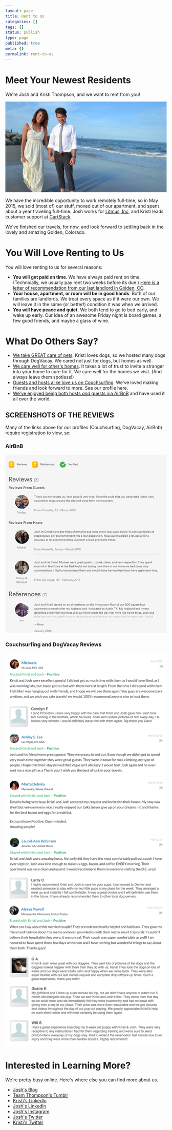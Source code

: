 ```yaml
---
layout: page
title: Rent to Us
categories: []
tags: []
status: publish
type: page
published: true
meta: {}
permalink: rent-to-us
---
```

# Meet Your Newest Residents

We're Josh and Kristi Thompson, and we want to rent from you!

![](/squarespace_images/static_556694eee4b0f4ca9cd56729_t_56108b3de4b0a8aca366a55c_1443924848017_DSC_0407.JPG_)

We have the incredible opportunity to work remotely full-time, so in May 2015, we sold (most of) our stuff, moved out of our apartment, and spent about a year traveling full-time. Josh works for [Litmus, Inc](https://litmus.com), and Kristi leads customer support at [CartStack](http://cartstack.com/).

We've finished our travels, for now, and look forward to settling back in the lovely and amazing Golden, Colorado.

# You Will Love Renting to Us

You will love renting to us for several reasons:

*   **You will get paid on time**. We have always paid rent on time. (Technically, we usually pay rent two weeks before its due.) [Here is a letter of recommendation from our last landlord in Golden, CO](/s/thompson_letter_of_recommendation.pdf).
*   **Your house, apartment, or room will be in good hands**. Both of our families are landlords. We treat every space as if it were our own. We will leave it in the same (or better!) condition it was when we arrived.
*   **You will have peace and quiet.** We both tend to go to bed early, and wake up early. Our idea of an awesome Friday night is board games, a few good friends, and maybe a glass of wine.

# What Do Others Say?

*   [We take GREAT care of pets](https://dogvacay.com/247-care-while-working-from-home-dog-boarding-355802). Kristi loves dogs, so we hosted many dogs through DogVacay. We cared not just for dogs, but homes as well.
*   [We care well for other's homes](https://www.trustedhousesitters.com/house-and-pet-sitters/87920-wonder_er/). It takes a lot of trust to invite a stranger into your home to care for it. We care well for the homes we visit. (And always leave them spotless!) 
*   [Guests and hosts alike love us on Couchsurfing](https://www.couchsurfing.com/people/team_thompson). We've loved making friends and look forward to more. See our profile here.
*   [We've enjoyed being both hosts _and_ guests via AirBnB](https://www.airbnb.com/users/show/8500078) and have used it all over the world.

## SCREENSHOTS OF THE REVIEWS

Many of the links above for our profiles (Couchsurfing, DogVacay, AirBnb) require registration to view, so:

### AirBnB

![](/squarespace_images/static_556694eee4b0f4ca9cd56729_t_570d59b9b09f951fdd6116e3_1460492746928__)

### Couchsurfing and DogVacay Reviews

![](/squarespace_images/static_556694eee4b0f4ca9cd56729_5610625be4b04e09dd2b331a_56106263e4b0f085582a8dab_1443914608915_Screen+Shot+2015-08-04+at+3.31.21+PM.png_) 
![](/squarespace_images/static_556694eee4b0f4ca9cd56729_5610625be4b04e09dd2b331a_56106263e4b09d0f911dad7a_1443914653104_Screen+Shot+2015-08-04+at+3.33.20+PM.png_) 
![](/squarespace_images/static_556694eee4b0f4ca9cd56729_5610625be4b04e09dd2b331a_56106263e4b0f085582a8dad_1443914676746_Screen+Shot+2015-08-04+at+3.31.32+PM.png_) 
![](/squarespace_images/static_556694eee4b0f4ca9cd56729_5610625be4b04e09dd2b331a_56106263e4b09d0f911dad7d_1443914697920_Screen+Shot+2015-08-04+at+3.32.05+PM.png_) 
![](/squarespace_images/static_556694eee4b0f4ca9cd56729_5610625be4b04e09dd2b331a_56106263e4b0f085582a8daf_1443914715269_Screen+Shot+2015-08-04+at+3.31.48+PM.png_) 
![](/squarespace_images/static_556694eee4b0f4ca9cd56729_5610625be4b04e09dd2b331a_56106263e4b09d0f911dad7f_1443914734296_Screen+Shot+2015-08-04+at+3.33.47+PM.png_) 
![](/squarespace_images/static_556694eee4b0f4ca9cd56729_5610625be4b04e09dd2b331a_56106263e4b0f085582a8db1_1443914762796_Screen+Shot+2015-08-04+at+3.32.18+PM.png_) 
![](/squarespace_images/static_556694eee4b0f4ca9cd56729_5610625be4b04e09dd2b331a_56106263e4b09d0f911dad81_1443914782867_Screen+Shot+2015-08-04+at+3.33.29+PM.png_) 
![](/squarespace_images/static_556694eee4b0f4ca9cd56729_5610625be4b04e09dd2b331a_56106263e4b0f085582a8db3_1443914795594_Screen+Shot+2015-08-04+at+3.33.59+PM.png_) 
![](/squarespace_images/static_556694eee4b0f4ca9cd56729_5610625be4b04e09dd2b331a_56106263e4b09d0f911dad83_1460493021678_Screen+Shot+2015-08-04+at+3.34.13+PM.png_)

# Interested in Learning More?

We're pretty busy online. Here's where else you can find more about us.

*   [Josh's Blog](https://josh.works/)
*   [Team Thompson's Tumblr](http://teamthompsontravels.tumblr.com/)
*   [Kristi's LinkedIn](https://www.linkedin.com/pub/kristi-thompson/44/4a9/60a)
*   [Josh's LinkedIn](https://www.linkedin.com/pub/josh-thompson/20/868/97)
*   [Josh's Instagram](https://instagram.com/josh.works/)
*   [Josh's Twitter](http://twitter.com/josh_works)
*   [Kristi's Twitter](https://twitter.com/krompson)
